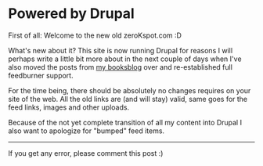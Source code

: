 # Powered by Drupal

First of all: Welcome to the new old zeroKspot.com :D

What's new about it? This site is now running Drupal for reasons I will perhaps write a little bit more about in the next couple of days when I've also moved the posts from [my booksblog](http://booksblog.zerokspot.com) over and re-established full feedburner support. 

For the time being, there should be absolutely no changes requires on your site of the web. All the old links are (and will stay) valid, same goes for the feed links, images and other uploads.

Because of the not yet complete transition of all my content into Drupal I also want to apologize for "bumped" feed items.

-------------------------------



If you get any error, please comment this post :)
